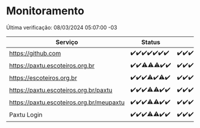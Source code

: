# Monitoramento

Última verificação: 08/03/2024 05:07:00 -03

|Serviço|Status|Últimas 24h|
|---|---|---|
|https://github.com|<span title="2024-03-01: OK=24">✔️</span><span title="2024-03-02: OK=24">✔️</span><span title="2024-03-03: OK=24">✔️</span><span title="2024-03-04: OK=22">✔️</span><span title="2024-03-05: OK=24">✔️</span><span title="2024-03-06: OK=24">✔️</span><span title="2024-03-07: OK=8">✔️</span>|<span title="07/03/2024 05:07:00 -03 : 200">✔️</span><span title="07/03/2024 06:03:00 -03 : 200">✔️</span><span title="07/03/2024 07:06:00 -03 : 200">✔️</span><span title="07/03/2024 08:05:00 -03 : 200">✔️</span><span title="07/03/2024 09:10:00 -03 : 200">✔️</span><span title="07/03/2024 10:04:00 -03 : 200">✔️</span><span title="07/03/2024 11:06:00 -03 : 200">✔️</span><span title="07/03/2024 12:06:00 -03 : 200">✔️</span><span title="07/03/2024 13:07:00 -03 : 200">✔️</span><span title="07/03/2024 14:04:00 -03 : 200">✔️</span><span title="07/03/2024 15:07:00 -03 : 200">✔️</span><span title="07/03/2024 16:03:00 -03 : 200">✔️</span><span title="07/03/2024 17:06:00 -03 : 200">✔️</span><span title="07/03/2024 18:04:00 -03 : 200">✔️</span><span title="07/03/2024 19:04:00 -03 : 200">✔️</span><span title="07/03/2024 20:07:00 -03 : 200">✔️</span><span title="07/03/2024 21:29:00 -03 : 200">✔️</span><span title="07/03/2024 22:38:00 -03 : 200">✔️</span><span title="07/03/2024 23:13:00 -03 : 200">✔️</span><span title="08/03/2024 00:06:00 -03 : 200">✔️</span><span title="08/03/2024 01:07:00 -03 : 200">✔️</span><span title="08/03/2024 02:07:00 -03 : 200">✔️</span><span title="08/03/2024 03:08:00 -03 : 200">✔️</span><span title="08/03/2024 04:06:00 -03 : 200">✔️</span><span title="08/03/2024 05:07:00 -03 : 200">✔️</span>|
|https://paxtu.escoteiros.org.br|<span title="2024-03-01: OK=24">✔️</span><span title="2024-03-02: OK=24">✔️</span><span title="2024-03-03: OK=23, Falhas=1">⚠️</span><span title="2024-03-04: OK=21, Falhas=1">⚠️</span><span title="2024-03-05: OK=23, Falhas=1">⚠️</span><span title="2024-03-06: OK=24">✔️</span><span title="2024-03-07: OK=8">✔️</span>|<span title="07/03/2024 05:07:00 -03 : 200">✔️</span><span title="07/03/2024 06:03:00 -03 : 200">✔️</span><span title="07/03/2024 07:06:00 -03 : 200">✔️</span><span title="07/03/2024 08:05:00 -03 : 200">✔️</span><span title="07/03/2024 09:10:00 -03 : 200">✔️</span><span title="07/03/2024 10:04:00 -03 : 200">✔️</span><span title="07/03/2024 11:06:00 -03 : 200">✔️</span><span title="07/03/2024 12:06:00 -03 : 200">✔️</span><span title="07/03/2024 13:07:00 -03 : 200">✔️</span><span title="07/03/2024 14:04:00 -03 : 200">✔️</span><span title="07/03/2024 15:07:00 -03 : 200">✔️</span><span title="07/03/2024 16:03:00 -03 : 200">✔️</span><span title="07/03/2024 17:06:00 -03 : 200">✔️</span><span title="07/03/2024 18:04:00 -03 : 200">✔️</span><span title="07/03/2024 19:04:00 -03 : 200">✔️</span><span title="07/03/2024 20:07:00 -03 : 200">✔️</span><span title="07/03/2024 21:29:00 -03 : 200">✔️</span><span title="07/03/2024 22:38:00 -03 : 200">✔️</span><span title="07/03/2024 23:13:00 -03 : 200">✔️</span><span title="08/03/2024 00:06:00 -03 : 200">✔️</span><span title="08/03/2024 01:07:00 -03 : 200">✔️</span><span title="08/03/2024 02:07:00 -03 : 200">✔️</span><span title="08/03/2024 03:08:00 -03 : 200">✔️</span><span title="08/03/2024 04:06:00 -03 : 200">✔️</span><span title="08/03/2024 05:07:00 -03 : 200">✔️</span>|
|https://escoteiros.org.br|<span title="2024-03-01: OK=24">✔️</span><span title="2024-03-02: OK=24">✔️</span><span title="2024-03-03: OK=24">✔️</span><span title="2024-03-04: OK=21, Falhas=1">⚠️</span><span title="2024-03-05: OK=24">✔️</span><span title="2024-03-06: OK=23, Falhas=1">⚠️</span><span title="2024-03-07: OK=8">✔️</span>|<span title="07/03/2024 05:07:00 -03 : 200">✔️</span><span title="07/03/2024 06:03:00 -03 : 200">✔️</span><span title="07/03/2024 07:06:00 -03 : 200">✔️</span><span title="07/03/2024 08:05:00 -03 : 200">✔️</span><span title="07/03/2024 09:10:00 -03 : 200">✔️</span><span title="07/03/2024 10:04:00 -03 : 200">✔️</span><span title="07/03/2024 11:06:00 -03 : 200">✔️</span><span title="07/03/2024 12:06:00 -03 : 200">✔️</span><span title="07/03/2024 13:07:00 -03 : 200">✔️</span><span title="07/03/2024 14:04:00 -03 : 200">✔️</span><span title="07/03/2024 15:07:00 -03 : 200">✔️</span><span title="07/03/2024 16:03:00 -03 : 200">✔️</span><span title="07/03/2024 17:06:00 -03 : 200">✔️</span><span title="07/03/2024 18:04:00 -03 : 200">✔️</span><span title="07/03/2024 19:04:00 -03 : 200">✔️</span><span title="07/03/2024 20:07:00 -03 : 200">✔️</span><span title="07/03/2024 21:29:00 -03 : 200">✔️</span><span title="07/03/2024 22:38:00 -03 : 200">✔️</span><span title="07/03/2024 23:13:00 -03 : 200">✔️</span><span title="08/03/2024 00:06:00 -03 : 200">✔️</span><span title="08/03/2024 01:07:00 -03 : 200">✔️</span><span title="08/03/2024 02:07:00 -03 : 200">✔️</span><span title="08/03/2024 03:08:00 -03 : 200">✔️</span><span title="08/03/2024 04:06:00 -03 : 200">✔️</span><span title="08/03/2024 05:07:00 -03 : 200">✔️</span>|
|https://paxtu.escoteiros.org.br/paxtu|<span title="2024-03-01: OK=24">✔️</span><span title="2024-03-02: OK=24">✔️</span><span title="2024-03-03: OK=24">✔️</span><span title="2024-03-04: OK=19, Falhas=3">⚠️</span><span title="2024-03-05: OK=23, Falhas=1">⚠️</span><span title="2024-03-06: OK=24">✔️</span><span title="2024-03-07: OK=8">✔️</span>|<span title="07/03/2024 05:07:00 -03 : 200">✔️</span><span title="07/03/2024 06:03:00 -03 : 200">✔️</span><span title="07/03/2024 07:06:00 -03 : 200">✔️</span><span title="07/03/2024 08:05:00 -03 : 200">✔️</span><span title="07/03/2024 09:10:00 -03 : 200">✔️</span><span title="07/03/2024 10:04:00 -03 : 200">✔️</span><span title="07/03/2024 11:06:00 -03 : 200">✔️</span><span title="07/03/2024 12:06:00 -03 : 200">✔️</span><span title="07/03/2024 13:07:00 -03 : 200">✔️</span><span title="07/03/2024 14:04:00 -03 : 200">✔️</span><span title="07/03/2024 15:07:00 -03 : 200">✔️</span><span title="07/03/2024 16:03:00 -03 : 200">✔️</span><span title="07/03/2024 17:06:00 -03 : 200">✔️</span><span title="07/03/2024 18:04:00 -03 : 200">✔️</span><span title="07/03/2024 19:04:00 -03 : 200">✔️</span><span title="07/03/2024 20:07:00 -03 : 200">✔️</span><span title="07/03/2024 21:29:00 -03 : 200">✔️</span><span title="07/03/2024 22:38:00 -03 : 200">✔️</span><span title="07/03/2024 23:13:00 -03 : 200">✔️</span><span title="08/03/2024 00:06:00 -03 : 200">✔️</span><span title="08/03/2024 01:07:00 -03 : 200">✔️</span><span title="08/03/2024 02:07:00 -03 : 200">✔️</span><span title="08/03/2024 03:08:00 -03 : 200">✔️</span><span title="08/03/2024 04:06:00 -03 : 200">✔️</span><span title="08/03/2024 05:07:00 -03 : 200">✔️</span>|
|https://paxtu.escoteiros.org.br/meupaxtu|<span title="2024-03-01: OK=24">✔️</span><span title="2024-03-02: OK=24">✔️</span><span title="2024-03-03: OK=24">✔️</span><span title="2024-03-04: OK=19, Falhas=3">⚠️</span><span title="2024-03-05: OK=23, Falhas=1">⚠️</span><span title="2024-03-06: OK=24">✔️</span><span title="2024-03-07: OK=8">✔️</span>|<span title="07/03/2024 05:07:00 -03 : 200">✔️</span><span title="07/03/2024 06:03:00 -03 : 200">✔️</span><span title="07/03/2024 07:06:00 -03 : 200">✔️</span><span title="07/03/2024 08:05:00 -03 : 200">✔️</span><span title="07/03/2024 09:10:00 -03 : 200">✔️</span><span title="07/03/2024 10:04:00 -03 : 200">✔️</span><span title="07/03/2024 11:06:00 -03 : 200">✔️</span><span title="07/03/2024 12:06:00 -03 : 200">✔️</span><span title="07/03/2024 13:07:00 -03 : 200">✔️</span><span title="07/03/2024 14:04:00 -03 : 200">✔️</span><span title="07/03/2024 15:07:00 -03 : 200">✔️</span><span title="07/03/2024 16:03:00 -03 : 200">✔️</span><span title="07/03/2024 17:06:00 -03 : 200">✔️</span><span title="07/03/2024 18:04:00 -03 : 200">✔️</span><span title="07/03/2024 19:04:00 -03 : 200">✔️</span><span title="07/03/2024 20:07:00 -03 : 200">✔️</span><span title="07/03/2024 21:29:00 -03 : 200">✔️</span><span title="07/03/2024 22:38:00 -03 : 200">✔️</span><span title="07/03/2024 23:13:00 -03 : 200">✔️</span><span title="08/03/2024 00:06:00 -03 : 200">✔️</span><span title="08/03/2024 01:07:00 -03 : 200">✔️</span><span title="08/03/2024 02:07:00 -03 : 200">✔️</span><span title="08/03/2024 03:08:00 -03 : 200">✔️</span><span title="08/03/2024 04:06:00 -03 : 200">✔️</span><span title="08/03/2024 05:07:00 -03 : 200">✔️</span>|
|Paxtu Login|<span title="2024-03-01: OK=24">✔️</span><span title="2024-03-02: OK=24">✔️</span><span title="2024-03-03: OK=24">✔️</span><span title="2024-03-04: OK=19, Falhas=3">⚠️</span><span title="2024-03-05: OK=23, Falhas=1">⚠️</span><span title="2024-03-06: OK=24">✔️</span><span title="2024-03-07: OK=8">✔️</span>|<span title="07/03/2024 05:07:00 -03 : 200">✔️</span><span title="07/03/2024 06:03:00 -03 : 200">✔️</span><span title="07/03/2024 07:06:00 -03 : 200">✔️</span><span title="07/03/2024 08:05:00 -03 : 200">✔️</span><span title="07/03/2024 09:10:00 -03 : 200">✔️</span><span title="07/03/2024 10:04:00 -03 : 200">✔️</span><span title="07/03/2024 11:06:00 -03 : 200">✔️</span><span title="07/03/2024 12:06:00 -03 : 200">✔️</span><span title="07/03/2024 13:07:00 -03 : 200">✔️</span><span title="07/03/2024 14:04:00 -03 : 200">✔️</span><span title="07/03/2024 15:07:00 -03 : 200">✔️</span><span title="07/03/2024 16:03:00 -03 : 200">✔️</span><span title="07/03/2024 17:06:00 -03 : 200">✔️</span><span title="07/03/2024 18:04:00 -03 : 200">✔️</span><span title="07/03/2024 19:04:00 -03 : 200">✔️</span><span title="07/03/2024 20:07:00 -03 : 200">✔️</span><span title="07/03/2024 21:29:00 -03 : 200">✔️</span><span title="07/03/2024 22:38:00 -03 : 200">✔️</span><span title="07/03/2024 23:13:00 -03 : 200">✔️</span><span title="08/03/2024 00:06:00 -03 : 200">✔️</span><span title="08/03/2024 01:07:00 -03 : 200">✔️</span><span title="08/03/2024 02:07:00 -03 : 200">✔️</span><span title="08/03/2024 03:08:00 -03 : 200">✔️</span><span title="08/03/2024 04:06:00 -03 : 200">✔️</span><span title="08/03/2024 05:07:00 -03 : 200">✔️</span>|
